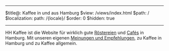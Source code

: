 ----
$title@: Kaffee in und aus Hamburg
$view: /views/index.html
$path: /
$localization:
  path: /{locale}/
$order: 0
$hidden: true

----
HH Kaffee ist die Website für wirklich gute [Röstereien]([url('/content/pages/roasters.md')]) und [Cafés]([url('/content/pages/cafes.md')]) in Hamburg. Mit unseren eigenen [Meinungen und Empfehlungen]([url('/content/pages/posts.md')]), zu Kaffee in Hamburg und zu Kaffee allgemein.
